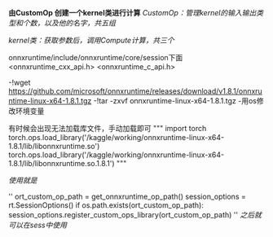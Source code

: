 **由CustomOp 创建一个kernel类进行计算**
*CustomOp：管理kernel的输入输出类型和个数，以及他的名字，共五组*

*kernel类：获取参数后，调用Compute计算，共三个*


onnxruntime/include/onnxruntime/core/session下面
   <onnxruntime_cxx_api.h>
   <onnxruntime_c_api.h>
   
-!wget https://github.com/microsoft/onnxruntime/releases/download/v1.8.1/onnxruntime-linux-x64-1.8.1.tgz
-!tar -zxvf onnxruntime-linux-x64-1.8.1.tgz
-用os修改环境变量


 有时候会出现无法加载库文件，手动加载即可
"""
import torch
torch.ops.load_library('/kaggle/working/onnxruntime-linux-x64-1.8.1/lib/libonnxruntime.so')
torch.ops.load_library('/kaggle/working/onnxruntime-linux-x64-1.8.1/lib/libonnxruntime.so.1.8.1')
"""
 
*使用就是*

''
ort_custom_op_path = get_onnxruntime_op_path()
session_options = rt.SessionOptions()
if os.path.exists(ort_custom_op_path):
    session_options.register_custom_ops_library(ort_custom_op_path)
''
*之后就可以在sess中使用*
 
